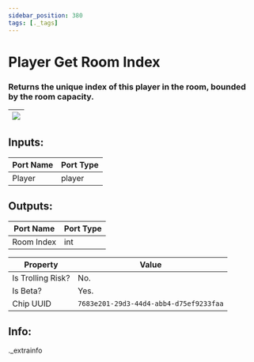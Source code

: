 ```yaml
---
sidebar_position: 380
tags: [._tags]
---
```


# Player Get Room Index


### Returns the unique index of this player in the room, bounded by the room capacity.

| ![](https://images-ext-2.discordapp.net/external/MPmIaQzlEPmgGWlgi-WxBBXt0Bjv_zWPkg1y1f_sy3s/https/www.recroomcircuits.com/image/circuit/absolute-value?width=206&height=108) |
|-----|

## Inputs:
| Port Name | Port Type |
|-----------|-----------|
| Player | player |

## Outputs:
| Port Name | Port Type |
|-----------|-----------|
| Room Index | int | 

| Property  | Value |
|-------------------|-----------|
| Is Trolling Risk? | No. |
| Is Beta? | Yes. |
| Chip UUID | `7683e201-29d3-44d4-abb4-d75ef9233faa` |

## Info:
._extrainfo